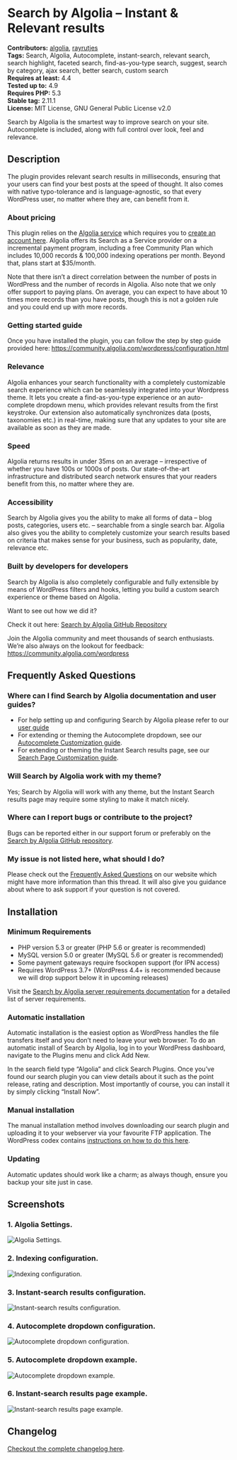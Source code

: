 # Search by Algolia – Instant & Relevant results #
**Contributors:** [algolia](https://profiles.wordpress.org/algolia), [rayrutjes](https://profiles.wordpress.org/rayrutjes)  
**Tags:** Search, Algolia, Autocomplete, instant-search, relevant search, search highlight, faceted search, find-as-you-type search, suggest, search by category, ajax search, better search, custom search  
**Requires at least:** 4.4  
**Tested up to:** 4.9  
**Requires PHP:** 5.3  
**Stable tag:** 2.11.1  
**License:** MIT License, GNU General Public License v2.0  

Search by Algolia is the smartest way to improve search on your site. Autocomplete is included, along with full control over look, feel and relevance.

## Description ##

The plugin provides relevant search results in milliseconds, ensuring that your users can find your best posts at the speed of thought. It also comes with native typo-tolerance and is language-agnostic, so that every WordPress user, no matter where they are, can benefit from it.

### About pricing ###

This plugin relies on the [Algolia service](https://www.algolia.com/) which requires you to [create an account here](https://www.algolia.com/users/sign_up).
Algolia offers its Search as a Service provider on a incremental payment program, including a free Community Plan which includes 10,000 records & 100,000 indexing operations per month. 
Beyond that, plans start at $35/month.

Note that there isn’t a direct correlation between the number of posts in WordPress and the number of records in Algolia.
Also note that we only offer support to paying plans.
On average, you can expect to have about 10 times more records than you have posts, though this is not a golden rule and you could end up with more records.

### Getting started guide ###
Once you have installed the plugin, you can follow the step by step guide provided here: https://community.algolia.com/wordpress/configuration.html

### Relevance ###
Algolia enhances your search functionality with a completely customizable search experience which can be seamlessly integrated into your Wordpress theme. It lets you create a find-as-you-type experience or an auto-complete dropdown menu, which provides relevant results from the first keystroke. Our extension also automatically synchronizes data (posts, taxonomies etc.) in real-time, making sure that any updates to your site are available as soon as they are made.

### Speed ###
Algolia returns results in under 35ms on an average – irrespective of whether you have 100s or 1000s of posts.
Our state-of-the-art infrastructure and distributed search network ensures that your readers benefit from this, no matter where they are.

### Accessibility ###
Search by Algolia gives you the ability to make all forms of data – blog posts, categories, users etc. – searchable from a single search bar. Algolia also gives you the ability to completely customize your search results based on criteria that makes sense for your business, such as popularity, date, relevance etc.

### Built by developers for developers ###
Search by Algolia is also completely configurable and fully extensible by means of WordPress filters and hooks, letting you build a custom search experience or theme based on Algolia.

Want to see out how we did it?

Check it out here: [Search by Algolia GitHub Repository](https://github.com/algolia/algoliasearch-wordpress)

Join the Algolia community and meet thousands of search enthusiasts. We’re also always on the lookout for feedback: https://community.algolia.com/wordpress

## Frequently Asked Questions ##

### Where can I find Search by Algolia documentation and user guides? ###

- For help setting up and configuring Search by Algolia please refer to our [user guide](https://community.algolia.com/wordpress/installation.html)
- For extending or theming the Autocomplete dropdown, see our [Autocomplete Customization guide](https://community.algolia.com/wordpress/customize-autocomplete.html).
- For extending or theming the Instant Search results page, see our [Search Page Customization guide](https://community.algolia.com/wordpress/customize-search-page.html).

### Will Search by Algolia work with my theme? ###

Yes; Search by Algolia will work with any theme, but the Instant Search results page may require some styling to make it match nicely.

### Where can I report bugs or contribute to the project? ###

Bugs can be reported either in our support forum or preferably on the [Search by Algolia GitHub repository](https://github.com/algolia/algoliasearch-wordpress).

### My issue is not listed here, what should I do? ###

Please check out the [Frequently Asked Questions](https://community.algolia.com/wordpress/frequently-asked-questions.html) on our website which might have more information than this thread.
It will also give you guidance about where to ask support if your question is not covered.


## Installation ##

### Minimum Requirements ###

* PHP version 5.3 or greater (PHP 5.6 or greater is recommended)
* MySQL version 5.0 or greater (MySQL 5.6 or greater is recommended)
* Some payment gateways require fsockopen support (for IPN access)
* Requires WordPress 3.7+ (WordPress 4.4+ is recommended because we will drop support below it in upcoming releases)

Visit the [Search by Algolia server requirements documentation](https://community.algolia.com/wordpress/installation.html) for a detailed list of server requirements.

### Automatic installation ###

Automatic installation is the easiest option as WordPress handles the file transfers itself and you don’t need to leave your web browser. To do an automatic install of Search by Algolia, log in to your WordPress dashboard, navigate to the Plugins menu and click Add New.

In the search field type “Algolia” and click Search Plugins. Once you’ve found our search plugin you can view details about it such as the point release, rating and description. Most importantly of course, you can install it by simply clicking “Install Now”.

### Manual installation ###

The manual installation method involves downloading our search plugin and uploading it to your webserver via your favourite FTP application. The WordPress codex contains [instructions on how to do this here](https://codex.wordpress.org/Managing_Plugins#Manual_Plugin_Installation).

### Updating ###

Automatic updates should work like a charm; as always though, ensure you backup your site just in case.

## Screenshots ##

### 1. Algolia Settings. ###
![Algolia Settings.](https://ps.w.org/search-by-algolia-instant-relevant-results/assets/screenshot-1.png)

### 2. Indexing configuration. ###
![Indexing configuration.](https://ps.w.org/search-by-algolia-instant-relevant-results/assets/screenshot-2.png)

### 3. Instant-search results configuration. ###
![Instant-search results configuration.](https://ps.w.org/search-by-algolia-instant-relevant-results/assets/screenshot-3.png)

### 4. Autocomplete dropdown configuration. ###
![Autocomplete dropdown configuration.](https://ps.w.org/search-by-algolia-instant-relevant-results/assets/screenshot-4.png)

### 5. Autocomplete dropdown example. ###
![Autocomplete dropdown example.](https://ps.w.org/search-by-algolia-instant-relevant-results/assets/screenshot-5.png)

### 6. Instant-search results page example. ###
![Instant-search results page example.](https://ps.w.org/search-by-algolia-instant-relevant-results/assets/screenshot-6.png)


## Changelog ##

[Checkout the complete changelog here](https://github.com/algolia/algoliasearch-wordpress/blob/master/CHANGELOG.md).
